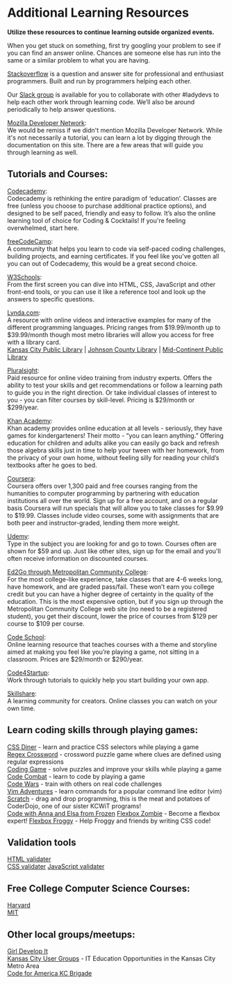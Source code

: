Additional Learning Resources
=============================

**Utilize these resources to continue learning outside organized events.**

When you get stuck on something, first try googling your problem to see if you can find an answer online.  Chances are someone else has run into the same or a similar problem to what you are having.

[Stackoverflow](http://stackoverflow.com/) is a question and answer site for professional and enthusiast programmers.  Built and run by programmers helping each other.

Our [Slack group](http://kcwit.slack.com/) is available for you to collaborate with other #ladydevs to help each other work through learning code.  We’ll also be around periodically to help answer questions.

[Mozilla Developer Network](https://developer.mozilla.org/en-US/):  
We would be remiss if we didn't mention Mozilla Developer Network.  While it's not necessarily a tutorial, you can learn a lot by digging through the documentation on this site.  There are a few areas that will guide you through learning as well.

## Tutorials and Courses:

[Codecademy](http://www.codecademy.com/):  
Codecademy is rethinking the entire paradigm of ‘education’.  Classes are free (unless you choose to purchase additional practice options), and designed to be self paced, friendly and easy to follow. It’s also the online learning tool of choice for Coding & Cocktails! If you're feeling overwhelmed, start here.

[freeCodeCamp](https://www.freecodecamp.com/):  
A community that helps you learn to code via self-paced coding challenges, building projects, and earning certificates. If you feel like you've gotten all you can out of Codecademy, this would be a great second choice.

[W3Schools](http://www.w3schools.com/):  
From the first screen you can dive into HTML, CSS, JavaScript and other front-end tools, or you can use it like a reference tool and look up the answers to specific questions.

[Lynda.com](http://www.lynda.com/):  
A resource with online videos and interactive examples for many of the different programming languages.  Pricing ranges from $19.99/month up to $39.99/month though most metro libraries will allow you access for free with a library card.  
[Kansas City Public Library](https://www.kclibrary.org/research-resources/research-databases/lyndacom)  |  [Johnson County Library](http://www.jocolibrary.org/elibrary/elearning/lyndadotcom)   |  [Mid-Continent Public Library](https://www.mymcpl.org/research-and-learning/research-databases/lyndacom)

[Pluralsight](https://www.pluralsight.com/):  
Paid resource for online video training from industry experts. Offers the ability to test your skills and get recommendations or follow a learning path to guide you in the right direction.  Or take individual classes of interest to you - you can filter courses by skill-level. Pricing is $29/month or $299/year.

[Khan Academy](https://www.khanacademy.org/):  
Khan academy provides online education at all levels - seriously, they have games for kindergarteners! Their motto - “you can learn anything.” Offering education for children and adults alike you can easily go back and refresh those algebra skills just in time to help your tween with her homework, from the privacy of your own home, without feeling silly for reading your child’s textbooks after he goes to bed.

[Coursera](https://www.coursera.org/):  
Coursera offers over 1,300 paid and free courses ranging from the humanities to computer programming by partnering with education institutions all over the world. Sign up for a free account, and on a regular basis Coursera will run specials that will allow you to take classes for $9.99 to $19.99. Classes include video courses, some with assignments that are both peer and instructor-graded, lending them more weight.

[Udemy](https://www.udemy.com/):  
Type in the subject you are looking for and go to town.  Courses often are shown for $59 and up. Just like other sites, sign up for the email and you'll often receive information on discounted courses.

[Ed2Go through Metropolitan Community College](http://www.ed2go.com/):  
For the most college-like experience, take classes that are 4-6 weeks long, have homework, and are graded pass/fail.  These won’t earn you college credit but you can have a higher degree of certainty in the quality of the education. This is the most expensive option, but if you sign up through the Metropolitan Community College web site (no need to be a registered student), you get their discount, lower the price of courses from $129 per course to $109 per course.

[Code School](https://www.codeschool.com/):  
Online learning resource that teaches courses with a theme and storyline aimed at making you feel like you’re playing a game, not sitting in a classroom.  Prices are $29/month or $290/year.

[Code4Startup](https://code4startup.com/):  
Work through tutorials to quickly help you start building your own app.

[Skillshare](https://www.skillshare.com/):  
A learning community for creators.  Online classes you can watch on your own time.


## Learn coding skills through playing games:
[CSS Diner](http://flukeout.github.io/) - learn and practice CSS selectors while playing a game  
[Regex Crossword](https://regexcrossword.com/) - crossword puzzle game where clues are defined using regular expressions  
[Coding Game](https://www.codingame.com/) - solve puzzles and improve your skills while playing a game  
[Code Combat](https://codecombat.com/) - learn to code by playing a game  
[Code Wars](http://www.codewars.com/) - train with others on real code challenges  
[Vim Adventures](http://vim-adventures.com/) - learn commands for a popular command line editor (vim)  
[Scratch](https://scratch.mit.edu/) - drag and drop programming, this is the meat and potatoes of CoderDojo, one of our sister KCWiT programs!  
[Code with Anna and Elsa from Frozen](https://studio.code.org/s/frozen/)
[Flexbox Zombie](https://mastery.games/p/flexbox-zombies) - Become a flexbox expert!
[Flexbox Froggy](https://flexboxfroggy.com/) - Help Froggy and friends by writing CSS code! 


## Validation tools
[HTML validater](https://validator.w3.org/)  
[CSS validater](https://jigsaw.w3.org/css-validator/)
[JavaScript validater](https://codebeautify.org/jsvalidate)


## Free College Computer Science Courses:  
[Harvard](https://cs50.harvard.edu/)  
[MIT](http://ocw.mit.edu/courses/intro-programming/)


## Other local groups/meetups:  
[Girl Develop It](https://www.girldevelopit.com/chapters/kansas-city)  
[Kansas City User Groups](http://www.kansascityusergroups.com/) - IT Education Opportunities in the Kansas City Metro Area  
[Code for America KC Brigade](http://www.meetup.com/kcbrigade/)
